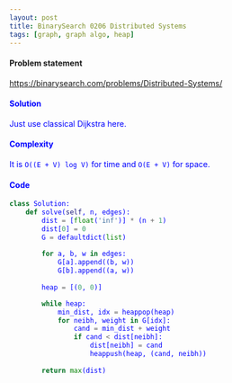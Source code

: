 ```yaml
---
layout: post
title: BinarySearch 0206 Distributed Systems
tags: [graph, graph algo, heap]
---
```


#### Problem statement

<a href="https://binarysearch.com/problems/Distributed-Systems/"> <font color = blue>https://binarysearch.com/problems/Distributed-Systems/

#### Solution
Just use classical Dijkstra here.

#### Complexity
It is `O((E + V) log V)` for time and `O(E + V)` for space.

#### Code
```python
class Solution:
    def solve(self, n, edges):
        dist = [float('inf')] * (n + 1)
        dist[0] = 0
        G = defaultdict(list)
        
        for a, b, w in edges:
            G[a].append((b, w))
            G[b].append((a, w))
        
        heap = [(0, 0)]

        while heap:
            min_dist, idx = heappop(heap)
            for neibh, weight in G[idx]:
                cand = min_dist + weight
                if cand < dist[neibh]:
                    dist[neibh] = cand
                    heappush(heap, (cand, neibh))
                    
        return max(dist)
```
